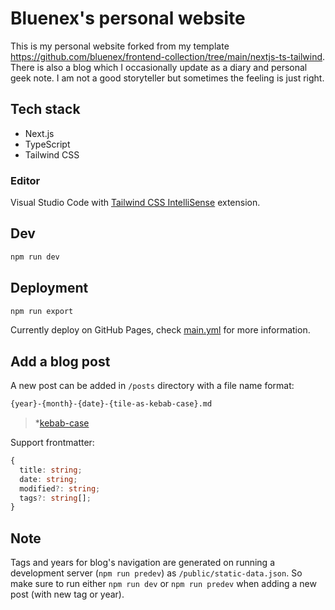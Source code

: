 # Bluenex's personal website

This is my personal website forked from my template https://github.com/bluenex/frontend-collection/tree/main/nextjs-ts-tailwind. There is also a blog which I occasionally update as a diary and personal geek note. I am not a good storyteller but sometimes the feeling is just right.

## Tech stack

- Next.js
- TypeScript
- Tailwind CSS

### Editor

Visual Studio Code with [Tailwind CSS IntelliSense](https://marketplace.visualstudio.com/items?itemName=bradlc.vscode-tailwindcss) extension.

## Dev

```sh
npm run dev
```

## Deployment

```sh
npm run export
```

Currently deploy on GitHub Pages, check [main.yml](.github/workflows/main.yml) for more information.

## Add a blog post

A new post can be added in `/posts` directory with a file name format:

```txt
{year}-{month}-{date}-{tile-as-kebab-case}.md
```

 > *[kebab-case](https://en.wiktionary.org/wiki/kebab_case)

Support frontmatter:

```ts
{
  title: string;
  date: string;
  modified?: string;
  tags?: string[];
}
```

## Note

Tags and years for blog's navigation are generated on running a development server (`npm run predev`) as `/public/static-data.json`. So make sure to run either `npm run dev` or `npm run predev` when adding a new post (with new tag or year).

